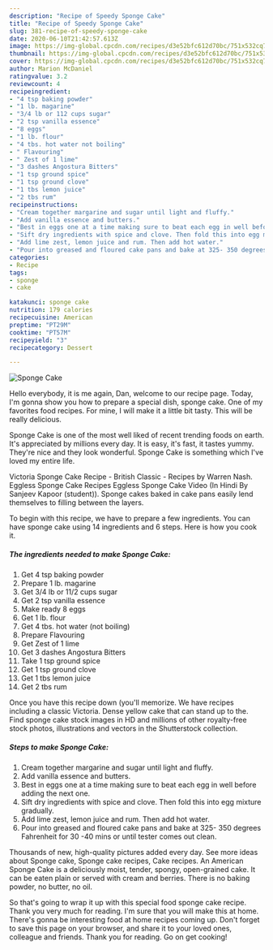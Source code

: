 ```yaml
---
description: "Recipe of Speedy Sponge Cake"
title: "Recipe of Speedy Sponge Cake"
slug: 381-recipe-of-speedy-sponge-cake
date: 2020-06-10T21:42:57.613Z
image: https://img-global.cpcdn.com/recipes/d3e52bfc612d70bc/751x532cq70/sponge-cake-recipe-main-photo.jpg
thumbnail: https://img-global.cpcdn.com/recipes/d3e52bfc612d70bc/751x532cq70/sponge-cake-recipe-main-photo.jpg
cover: https://img-global.cpcdn.com/recipes/d3e52bfc612d70bc/751x532cq70/sponge-cake-recipe-main-photo.jpg
author: Marion McDaniel
ratingvalue: 3.2
reviewcount: 4
recipeingredient:
- "4 tsp baking powder"
- "1 lb. magarine"
- "3/4 lb or 112 cups sugar"
- "2 tsp vanilla essence"
- "8 eggs"
- "1 lb. flour"
- "4 tbs. hot water not boiling"
- " Flavouring"
- " Zest of 1 lime"
- "3 dashes Angostura Bitters"
- "1 tsp ground spice"
- "1 tsp ground clove"
- "1 tbs lemon juice"
- "2 tbs rum"
recipeinstructions:
- "Cream together margarine and sugar until light and fluffy."
- "Add vanilla essence and butters."
- "Best in eggs one at a time making sure to beat each egg in well before adding the next one."
- "Sift dry ingredients with spice and clove. Then fold this into egg mixture gradually."
- "Add lime zest, lemon juice and rum. Then add hot water."
- "Pour into greased and floured cake pans and bake at 325- 350 degrees Fahrenheit for 30 -40 mins or until tester comes out clean."
categories:
- Recipe
tags:
- sponge
- cake

katakunci: sponge cake 
nutrition: 179 calories
recipecuisine: American
preptime: "PT29M"
cooktime: "PT57M"
recipeyield: "3"
recipecategory: Dessert

---
```



![Sponge Cake](https://img-global.cpcdn.com/recipes/d3e52bfc612d70bc/751x532cq70/sponge-cake-recipe-main-photo.jpg)

Hello everybody, it is me again, Dan, welcome to our recipe page. Today, I'm gonna show you how to prepare a special dish, sponge cake. One of my favorites food recipes. For mine, I will make it a little bit tasty. This will be really delicious.

Sponge Cake is one of the most well liked of recent trending foods on earth. It's appreciated by millions every day. It is easy, it's fast, it tastes yummy. They're nice and they look wonderful. Sponge Cake is something which I've loved my entire life.

Victoria Sponge Cake Recipe - British Classic - Recipes by Warren Nash. Eggless Sponge Cake Recipes Eggless Sponge Cake Video (In Hindi By Sanjeev Kapoor (student)). Sponge cakes baked in cake pans easily lend themselves to filling between the layers.


To begin with this recipe, we have to prepare a few ingredients. You can have sponge cake using 14 ingredients and 6 steps. Here is how you cook it.

<!--inarticleads1-->

##### The ingredients needed to make Sponge Cake:

1. Get 4 tsp baking powder
1. Prepare 1 lb. magarine
1. Get 3/4 lb or 11/2 cups sugar
1. Get 2 tsp vanilla essence
1. Make ready 8 eggs
1. Get 1 lb. flour
1. Get 4 tbs. hot water (not boiling)
1. Prepare  Flavouring
1. Get  Zest of 1 lime
1. Get 3 dashes Angostura Bitters
1. Take 1 tsp ground spice
1. Get 1 tsp ground clove
1. Get 1 tbs lemon juice
1. Get 2 tbs rum


Once you have this recipe down (you&#39;ll memorize. We have recipes including a classic Victoria. Dense yellow cake that can stand up to the. Find sponge cake stock images in HD and millions of other royalty-free stock photos, illustrations and vectors in the Shutterstock collection. 

<!--inarticleads2-->

##### Steps to make Sponge Cake:

1. Cream together margarine and sugar until light and fluffy.
1. Add vanilla essence and butters.
1. Best in eggs one at a time making sure to beat each egg in well before adding the next one.
1. Sift dry ingredients with spice and clove. Then fold this into egg mixture gradually.
1. Add lime zest, lemon juice and rum. Then add hot water.
1. Pour into greased and floured cake pans and bake at 325- 350 degrees Fahrenheit for 30 -40 mins or until tester comes out clean.


Thousands of new, high-quality pictures added every day. See more ideas about Sponge cake, Sponge cake recipes, Cake recipes. An American Sponge Cake is a deliciously moist, tender, spongy, open-grained cake. It can be eaten plain or served with cream and berries. There is no baking powder, no butter, no oil. 

So that's going to wrap it up with this special food sponge cake recipe. Thank you very much for reading. I'm sure that you will make this at home. There's gonna be interesting food at home recipes coming up. Don't forget to save this page on your browser, and share it to your loved ones, colleague and friends. Thank you for reading. Go on get cooking!
